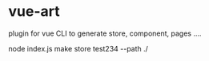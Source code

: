 # vue-art
plugin for vue CLI to generate store, component, pages ....


node index.js make store test234 --path ./
